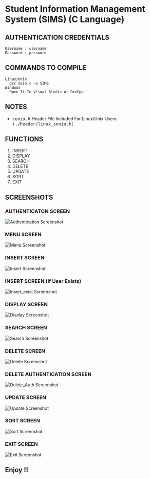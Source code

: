 # Student Information Management System (SIMS) (C Language)

## AUTHENTICATION CREDENTIALS
    Username : username
    Password : password

## COMMANDS TO COMPILE
    Linux/Unix
      gcc main.c -o SIMS
    Windows
      Open It In Visual Studio or DevCpp

## NOTES
  - <kbd>conio.h</kbd> Header File Included For Linux/Unix Users <kbd>(./header/linux_conio.h)</kbd>
  
## FUNCTIONS
   1. INSERT
   2. DISPLAY
   3. SEARCH
   4. DELETE
   5. UPDATE
   6. SORT
   7. EXIT
   
## SCREENSHOTS
  
### AUTHENTICATON SCREEN
  ![Authentication Screenshot](screenshots/auth.png?raw=true "Authentication Page")
  
### MENU SCREEN
  ![Menu Screenshot](screenshots/menu.png?raw=true "MENU")
  
### INSERT SCREEN
  ![Insert Screenshot](screenshots/insert.png?raw=true "Insert Page")

### INSERT SCREEN (If User Exists)
  ![Insert_exist Screenshot](screenshots/insert-exist.png?raw=true "Insert Exist Page")
  
### DISPLAY SCREEN
  ![Display Screenshot](screenshots/display.png?raw=true "Display Page")
  
### SEARCH SCREEN
  ![Search Screenshot](screenshots/search.png?raw=true "Search Page")
  
### DELETE SCREEN
  ![Delete Screenshot](screenshots/delete.png?raw=true "Delete Page")

### DELETE AUTHENTICATION SCREEN
  ![Delete_Auth Screenshot](screenshots/delete-auth.png?raw=true "Delete Authentication Page")

### UPDATE SCREEN
  ![Update Screenshot](screenshots/update.png?raw=true "Update Page")

### SORT SCREEN
  ![Sort Screenshot](screenshots/sort.png?raw=true "Sort Page")

### EXIT SCREEN
  ![Exit Screenshot](screenshots/exit.png?raw=true "Exit Page")
   
   
## Enjoy !!
